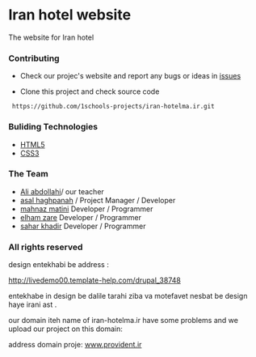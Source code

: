Iran hotel website
========== 
The website  for Iran hotel  

 
### Contributing

* Check our projec's website and report any bugs or ideas in [issues](https://github.com/1schools-projects/iran-hotelma.ir/issues)

* Clone this project and check source code
```
 https://github.com/1schools-projects/iran-hotelma.ir.git
```
   
### Buliding Technologies
* [HTML5](http://ali.md/wiki/html5)
* [CSS3](http://ali.md/css3ref)

   
### The Team
* [Ali abdollahi](https://github.com/alimd)/ our teacher 
* [asal haghpanah](https://github.com/ahp) / Project Manager / Developer
* [mahnaz matini](https://github.com/mahnaz-m) Developer / Programmer
* [elham zare](https://github.com/elizk) Developer / Programmer
* [sahar khadir](https://github.com/saharkhadir) Developer / Programmer

### All rights reserved ###
design entekhabi be address :

   http://livedemo00.template-help.com/drupal_38748
   
entekhabe in design be dalile tarahi ziba va motefavet nesbat be design haye irani ast .

our domain iteh name of iran-hotelma.ir have some problems and  we upload our project on this domain:
 
address domain proje:
   www.provident.ir



